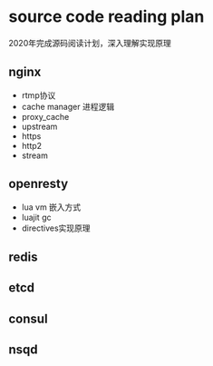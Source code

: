 # source code reading plan
2020年完成源码阅读计划，深入理解实现原理

## nginx

* rtmp协议
* cache manager 进程逻辑
* proxy_cache
* upstream
* https
* http2
* stream

## openresty

* lua vm 嵌入方式
* luajit gc
* directives实现原理

## redis

## etcd

## consul

## nsqd
